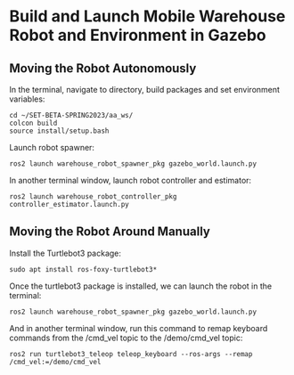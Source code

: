 # Build and Launch Mobile Warehouse Robot and Environment in Gazebo


## Moving the Robot Autonomously


In the terminal, navigate to directory, build packages and set environment variables: 
```
cd ~/SET-BETA-SPRING2023/aa_ws/
colcon build
source install/setup.bash
```
Launch robot spawner:
```
ros2 launch warehouse_robot_spawner_pkg gazebo_world.launch.py
```
In another terminal window, launch robot controller and estimator:
```
ros2 launch warehouse_robot_controller_pkg controller_estimator.launch.py
```


## Moving the Robot Around Manually


Install the Turtlebot3 package:
```
sudo apt install ros-foxy-turtlebot3*
```
Once the turtlebot3 package is installed, we can launch the robot in the terminal:
```
ros2 launch warehouse_robot_spawner_pkg gazebo_world.launch.py
```
And in another terminal window, run this command to remap keyboard commands from the /cmd_vel topic to the /demo/cmd_vel topic:
```
ros2 run turtlebot3_teleop teleop_keyboard --ros-args --remap /cmd_vel:=/demo/cmd_vel
```
